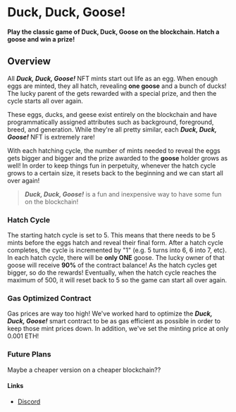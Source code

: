 # Duck, Duck, Goose!
**Play the classic game of Duck, Duck, Goose on the blockchain. Hatch a goose and win a prize!**

## Overview
All ***Duck, Duck, Goose!*** NFT mints start out life as an egg. When enough eggs are minted, they all hatch, revealing **one goose** and a bunch of ducks! The lucky parent of the gets rewarded with a special prize, and then the cycle starts all over again.

These eggs, ducks, and geese exist entirely on the blockchain and have programmatically assigned attributes such as background, foreground, breed, and generation. While they're all pretty similar, each ***Duck, Duck, Goose!*** NFT is extremely rare!

With each hatching cycle, the number of mints needed to reveal the eggs gets bigger and bigger and the prize awarded to the **goose** holder grows as well! In order to keep things fun in perpetuity, whenever the hatch cycle grows to a certain size, it resets back to the beginning and we can start all over again!

> ***Duck, Duck, Goose!*** is a fun and inexpensive way to have some fun on the blockchain!

### Hatch Cycle
The starting hatch cycle is set to 5. This means that there needs to be 5 mints before the eggs hatch and reveal their final form. After a hatch cycle completes, the cycle is incremented by "1" (e.g. 5 turns into 6, 6 into 7, etc). In each hatch cycle, there will be **only ONE** goose. The lucky owner of that goose will receive **90%** of the contract balance! As the hatch cycles get bigger, so do the rewards! Eventually, when the hatch cycle reaches the maximum of 500, it will reset back to 5 so the game can start all over again.

### Gas Optimized Contract
Gas prices are way too high! We've worked hard to optimize the ***Duck, Duck, Goose!*** smart contract to be as gas efficient as possible in order to keep those mint prices down. In addition, we've set the minting price at only 0.001 ETH!

### Future Plans
Maybe a cheaper version on a cheaper blockchain??

#### Links
* [Discord](https://discord.duckduckgoose.club)
